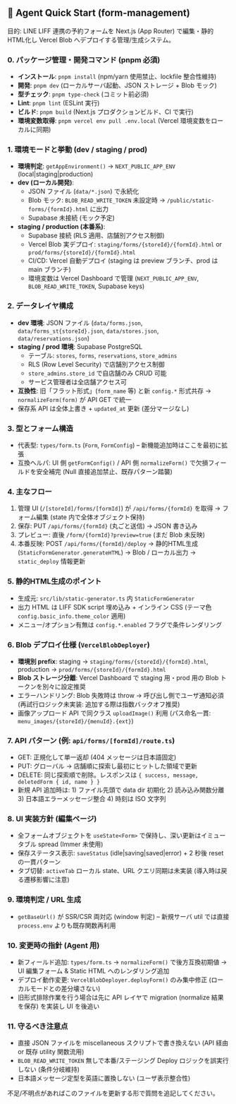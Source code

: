 ## 🤖 Agent Quick Start (form-management)

目的: LINE LIFF 連携の予約フォームを Next.js (App Router) で編集・静的HTML化し Vercel Blob へデプロイする管理/生成システム。

### 0. パッケージ管理・開発コマンド (pnpm 必須)
- **インストール**: `pnpm install` (npm/yarn 使用禁止、lockfile 整合性維持)
- **開発**: `pnpm dev` (ローカルサーバ起動、JSON ストレージ + Blob モック)
- **型チェック**: `pnpm type-check` (コミット前必須)
- **Lint**: `pnpm lint` (ESLint 実行)
- **ビルド**: `pnpm build` (Next.js プロダクションビルド、CI で実行)
- **環境変数取得**: `pnpm vercel env pull .env.local` (Vercel 環境変数をローカルに同期)

### 1. 環境モードと挙動 (dev / staging / prod)
- **環境判定**: `getAppEnvironment()` → `NEXT_PUBLIC_APP_ENV` (local|staging|production)
- **dev (ローカル開発)**:
  - JSON ファイル (`data/*.json`) で永続化
  - Blob モック: `BLOB_READ_WRITE_TOKEN` 未設定時 → `/public/static-forms/{formId}.html` に出力
  - Supabase 未接続 (モック予定)
- **staging / production (本番系)**:
  - Supabase 接続 (RLS 適用、店舗別アクセス制御)
  - Vercel Blob 実デプロイ: `staging/forms/{storeId}/{formId}.html` or `prod/forms/{storeId}/{formId}.html`
  - CI/CD: Vercel 自動デプロイ (staging は preview ブランチ、prod は main ブランチ)
  - 環境変数は Vercel Dashboard で管理 (`NEXT_PUBLIC_APP_ENV`, `BLOB_READ_WRITE_TOKEN`, Supabase keys)

### 2. データレイヤ構成
- **dev 環境**: JSON ファイル (`data/forms.json`, `data/forms_st{storeId}.json`, `data/stores.json`, `data/reservations.json`)
- **staging / prod 環境**: Supabase PostgreSQL
  - テーブル: `stores`, `forms`, `reservations`, `store_admins`
  - RLS (Row Level Security) で店舗別アクセス制御
  - `store_admins.store_id` で自店舗のみ CRUD 可能
  - サービス管理者は全店舗アクセス可
- **互換性**: 旧「フラット形式」(`form_name` 等) と新 `config.*` 形式共存 → `normalizeForm(form)` が API GET で統一
- 保存系 API は全体上書き + `updated_at` 更新 (差分マージなし)

### 3. 型とフォーム構造
- 代表型: `types/form.ts` (`Form`, `FormConfig`) – 新機能追加時はここを最初に拡張
- 互換ヘルパ: UI 側 `getFormConfig()` / API 側 `normalizeForm()` で欠損フィールドを安全補完 (Null 直接追加禁止、既存パターン踏襲)

### 4. 主なフロー
1. 管理 UI (`/[storeId]/forms/[formId]`) が `/api/forms/{formId}` を取得 → フォーム編集 (state 内で全体オブジェクト保持)
2. 保存: PUT `/api/forms/{formId}` (丸ごと送信) → JSON 書き込み
3. プレビュー: 直後 `/form/{formId}?preview=true` (まだ Blob 未反映)
4. 本番反映: POST `/api/forms/{formId}/deploy` → 静的HTML生成 (`StaticFormGenerator.generateHTML`) → Blob / ローカル出力 → `static_deploy` 情報更新

### 5. 静的HTML生成のポイント
- 生成元: `src/lib/static-generator.ts` 内 `StaticFormGenerator`
- 出力 HTML は LIFF SDK script 埋め込み + インライン CSS (テーマ色 `config.basic_info.theme_color` 適用)
- メニュー/オプション有無は `config.*.enabled` フラグで条件レンダリング

### 6. Blob デプロイ仕様 (`VercelBlobDeployer`)
- **環境別 prefix**: staging → `staging/forms/{storeId}/{formId}.html`, production → `prod/forms/{storeId}/{formId}.html`
- **Blob ストレージ分離**: Vercel Dashboard で staging 用・prod 用の Blob トークンを別々に設定推奨
- エラーハンドリング: Blob 失敗時は throw → 呼び出し側でユーザ通知必須 (再試行ロジック未実装: 追加する際は指数バックオフ推奨)
- 画像アップロード API で同クラス `uploadImage()` 利用 (パス命名一貫: `menu_images/{storeId}/{menuId}.{ext}`)

### 7. API パターン (例: `api/forms/[formId]/route.ts`)
- GET: 正規化して単一返却 (404 メッセージは日本語固定)
- PUT: グローバル → 店舗順に探索し最初にヒットした領域で更新
- DELETE: 同じ探索順で削除。レスポンスは `{ success, message, deletedForm { id, name } }`
- 新規 API 追加時は: 1) ファイル先頭で data dir 初期化 2) 読み込み関数分離 3) 日本語エラーメッセージ整合 4) 時刻は ISO 文字列

### 8. UI 実装方針 (編集ページ)
- 全フォームオブジェクトを `useState<Form>` で保持し、深い更新はイミュータブル spread (Immer 未使用)
- 保存ステータス表示: `saveStatus` (idle|saving|saved|error) + 2 秒後 reset の一貫パターン
- タブ切替: `activeTab` ローカル state、URL クエリ同期は未実装 (導入時は戻る遷移影響に注意)

### 9. 環境判定 / URL 生成
- `getBaseUrl()` が SSR/CSR 両対応 (window 判定) – 新規サーバ util では直接 `process.env` よりも既存関数再利用

### 10. 変更時の指針 (Agent 用)
- 新フィールド追加: `types/form.ts` → `normalizeForm()` で後方互換初期値 → UI 編集フォーム & Static HTML へのレンダリング追加
- デプロイ動作変更: `VercelBlobDeployer.deployForm()` のみ集中修正 (ローカルモードとの差分壊さない)
- 旧形式排除作業を行う場合は先に API レイヤで migration (normalize 結果を保存) を実装し UI を後追い

### 11. 守るべき注意点
- 直接 JSON ファイルを miscellaneous スクリプトで書き換えない (API 経由 or 既存 utility 関数流用)
- `BLOB_READ_WRITE_TOKEN` 無しで本番/ステージング Deploy ロジックを誤実行しない (条件分岐維持)
- 日本語メッセージ定型を英語に置換しない (ユーザ表示整合性)

不足/不明点があればこのファイルを更新する形で質問を追記してください。
